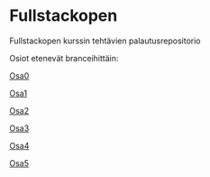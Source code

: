 # Fullstackopen
Fullstackopen kurssin tehtävien palautusrepositorio


Osiot etenevät branceihittäin:

[Osa0](https://github.com/JanneKarki/Fullstackopen/blob/main/osa_0/README.md)

[Osa1](https://github.com/JanneKarki/Fullstackopen/tree/osa1)

[Osa2](https://github.com/JanneKarki/Fullstackopen/tree/osa2)

[Osa3](https://github.com/JanneKarki/Fullstackopen/tree/osa3)

[Osa4](https://github.com/JanneKarki/Fullstackopen/tree/osa4)

[Osa5](https://github.com/JanneKarki/Fullstackopen/tree/osa5)

